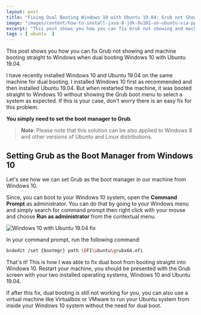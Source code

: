 ```yaml
---
layout: post
title: "Fixing Dual Booting Windows 10 with Ubuntu 19.04: Grub not Showing and Machine Booting Straight to Windows"
image: "images/content/how-to-install-java-8-jdk-8u101-on-ubuntu-via-ppa/titleimage.png"
excerpt: "This post shows you how you can fix Grub not showing and machine booting straight to Windows when dual booting Windows 10 with Ubuntu 19.04"
tags : [ ubuntu  ] 
---
```


This post shows you how you can fix Grub not showing and machine booting straight to Windows when dual booting Windows 10 with Ubuntu 19.04.

I have recently installed Windows 10 and Ubuntu 19.04 on the same machine for dual booting. I installed Windows 10 first as recommended and then installed Ubuntu 19.04. But when restarted the machine, it was booted straight to Windows 10 without showing the Grub boot menu to select a system as expected. If this is your case, don't worry there is an easy fix for this problem. 

**You simply need to set the boot manager to Grub**.

> **Note**: Please note that this solution can be also applied to Windows 8 and other versions of Ubuntu and Linux distributions.

## Setting Grub as the Boot Manager from Windows 10

Let's see how we can set Grub as the boot manager in our machine from Windows 10.

Since, you can boot to your Windows 10 system, open the **Command Prompt** as administrator. You can do that by going to your Windows menu and simply search for command prompt then right click with your mouse and choose **Run as administrator** from the contextual menu.

![Windows 10 with Ubuntu 19.04 fix](https://www.diigo.com/file/image/badcbccczobbqqqobdzdrpddasb/Capture.jpg?k=86cf786154b84bce27a197f64bfb32df)


In your command prompt, run the following command:

```bash
bcdedit /set {bootmgr} path \EFI\ubuntu\grubx64.efi
```

That's it! This is how I was able to fix dual boot from booting straight into Windows 10.  Restart your machine, you should be presented with the Grub screen with your two installed operating systems, Windows 10 and Ubuntu 19.04.

If after this fix, dual booting is still not working for you, you can also use a virtual machine like Virtualbox or VMware to run your Ubuntu system from inside your Windows 10 system without the need for dual boot.